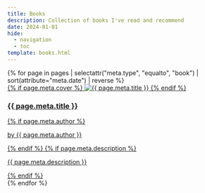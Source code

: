 ```yaml
---
title: Books
description: Collection of books I've read and recommend
date: 2024-01-01
hide:
  - navigation
  - toc
template: books.html
---
```


<div class="grid">
{% for page in pages | selectattr("meta.type", "equalto", "book") | sort(attribute="meta.date") | reverse %}
  <div class="book-card">
    <a href="{{ page.url }}">
      {% if page.meta.cover %}
        <img class="book-cover" src="{{ page.meta.cover }}" alt="{{ page.meta.title }}">
      {% endif %}
      <div class="book-info">
        <h3>{{ page.meta.title }}</h3>
        {% if page.meta.author %}
          <p class="author">by {{ page.meta.author }}</p>
        {% endif %}
        {% if page.meta.description %}
          <p class="description">{{ page.meta.description }}</p>
        {% endif %}
      </div>
    </a>
  </div>
{% endfor %}
</div>